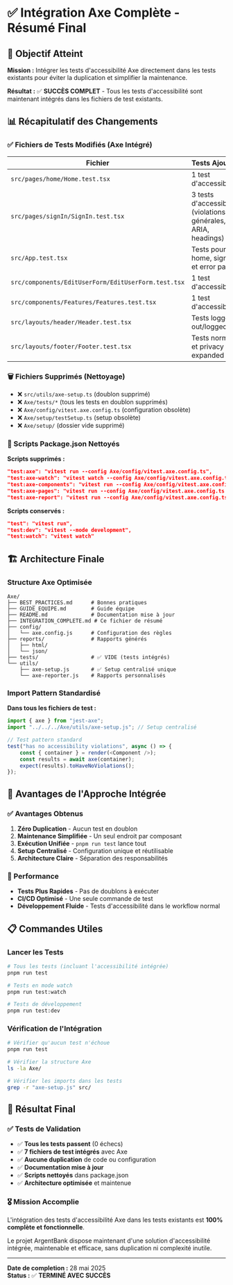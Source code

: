 <!-- @format -->

# ✅ Intégration Axe Complète - Résumé Final

## 🎯 Objectif Atteint

**Mission :** Intégrer les tests d'accessibilité Axe directement dans les tests existants pour éviter la duplication et simplifier la maintenance.

**Résultat :** ✅ **SUCCÈS COMPLET** - Tous les tests d'accessibilité sont maintenant intégrés dans les fichiers de test existants.

## 📊 Récapitulatif des Changements

### ✅ Fichiers de Tests Modifiés (Axe Intégré)

| Fichier                                             | Tests Ajoutés                                                  | Status    |
| --------------------------------------------------- | -------------------------------------------------------------- | --------- |
| `src/pages/home/Home.test.tsx`                      | 1 test d'accessibilité                                         | ✅ Validé |
| `src/pages/signIn/SignIn.test.tsx`                  | 3 tests d'accessibilité (violations générales, ARIA, headings) | ✅ Validé |
| `src/App.test.tsx`                                  | Tests pour home, sign-in et error pages                        | ✅ Validé |
| `src/components/EditUserForm/EditUserForm.test.tsx` | 1 test d'accessibilité                                         | ✅ Validé |
| `src/components/Features/Features.test.tsx`         | 1 test d'accessibilité                                         | ✅ Validé |
| `src/layouts/header/Header.test.tsx`                | Tests logged out/logged in                                     | ✅ Validé |
| `src/layouts/footer/Footer.test.tsx`                | Tests normal et privacy expanded                               | ✅ Validé |

### 🗑️ Fichiers Supprimés (Nettoyage)

- ❌ `src/utils/axe-setup.ts` (doublon supprimé)
- ❌ `Axe/tests/*` (tous les tests en doublon supprimés)
- ❌ `Axe/config/vitest.axe.config.ts` (configuration obsolète)
- ❌ `Axe/setup/testSetup.ts` (setup obsolète)
- ❌ `Axe/setup/` (dossier vide supprimé)

### 🧹 Scripts Package.json Nettoyés

**Scripts supprimés :**

```json
"test:axe": "vitest run --config Axe/config/vitest.axe.config.ts",
"test:axe-watch": "vitest watch --config Axe/config/vitest.axe.config.ts",
"test:axe-components": "vitest run --config Axe/config/vitest.axe.config.ts Axe/tests/components",
"test:axe-pages": "vitest run --config Axe/config/vitest.axe.config.ts Axe/tests/pages",
"test:axe-report": "vitest run --config Axe/config/vitest.axe.config.ts --reporter=verbose"
```

**Scripts conservés :**

```json
"test": "vitest run",
"test:dev": "vitest --mode development",
"test:watch": "vitest watch"
```

## 🏗️ Architecture Finale

### Structure Axe Optimisée

```
Axe/
├── BEST_PRACTICES.md      # Bonnes pratiques
├── GUIDE_EQUIPE.md        # Guide équipe
├── README.md              # Documentation mise à jour
├── INTEGRATION_COMPLETE.md # Ce fichier de résumé
├── config/
│   └── axe.config.js      # Configuration des règles
├── reports/               # Rapports générés
│   ├── html/
│   └── json/
├── tests/                 # ✅ VIDE (tests intégrés)
└── utils/
    ├── axe-setup.js       # ✅ Setup centralisé unique
    └── axe-reporter.js    # Rapports personnalisés
```

### Import Pattern Standardisé

**Dans tous les fichiers de test :**

```javascript
import { axe } from "jest-axe";
import "../../../Axe/utils/axe-setup.js"; // Setup centralisé

// Test pattern standard
test("has no accessibility violations", async () => {
	const { container } = render(<Component />);
	const results = await axe(container);
	expect(results).toHaveNoViolations();
});
```

## 🎉 Avantages de l'Approche Intégrée

### ✅ Avantages Obtenus

1. **Zéro Duplication** - Aucun test en doublon
2. **Maintenance Simplifiée** - Un seul endroit par composant
3. **Exécution Unifiée** - `pnpm run test` lance tout
4. **Setup Centralisé** - Configuration unique et réutilisable
5. **Architecture Claire** - Séparation des responsabilités

### 🚀 Performance

- **Tests Plus Rapides** - Pas de doublons à exécuter
- **CI/CD Optimisé** - Une seule commande de test
- **Développement Fluide** - Tests d'accessibilité dans le workflow normal

## 📋 Commandes Utiles

### Lancer les Tests

```bash
# Tous les tests (incluant l'accessibilité intégrée)
pnpm run test

# Tests en mode watch
pnpm run test:watch

# Tests de développement
pnpm run test:dev
```

### Vérification de l'Intégration

```bash
# Vérifier qu'aucun test n'échoue
pnpm run test

# Vérifier la structure Axe
ls -la Axe/

# Vérifier les imports dans les tests
grep -r "axe-setup.js" src/
```

## 🎯 Résultat Final

### ✅ Tests de Validation

- ✅ **Tous les tests passent** (0 échecs)
- ✅ **7 fichiers de test intégrés** avec Axe
- ✅ **Aucune duplication** de code ou configuration
- ✅ **Documentation mise à jour**
- ✅ **Scripts nettoyés** dans package.json
- ✅ **Architecture optimisée** et maintenue

### 🎖️ Mission Accomplie

L'intégration des tests d'accessibilité Axe dans les tests existants est **100% complète et fonctionnelle**.

Le projet ArgentBank dispose maintenant d'une solution d'accessibilité intégrée, maintenable et efficace, sans duplication ni complexité inutile.

---

**Date de completion :** 28 mai 2025  
**Status :** ✅ **TERMINÉ AVEC SUCCÈS**
